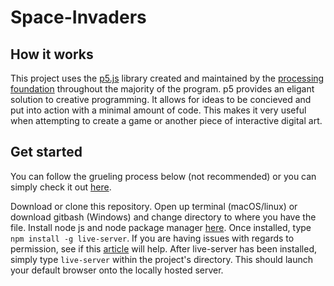 # Space-Invaders

## How it works
This project uses the [p5.js](https://p5js.org/) library created and maintained by the [processing foundation](https://processingfoundation.org/) throughout the majority of the program. p5 provides an eligant solution to creative programming. It allows for ideas to be concieved and put into action with a minimal amount of code. This makes it very useful when attempting to create a game or another piece of interactive digital art.

## Get started
You can follow the grueling process below (not recommended) or you can simply check it out [here](https://vimolicious.github.io/space-invaders).

Download or clone this repository. Open up terminal (macOS/linux) or download gitbash (Windows) and change directory to where you have the file. Install node js and node package manager [here](https://nodejs.org/en/download/). Once installed, type `npm install -g live-server`. If you are having issues with regards to permission, see if this [article](https://docs.npmjs.com/resolving-eacces-permissions-errors-when-installing-packages-globally) will help. After live-server has been installed, simply type `live-server` within the project's directory. This should launch your default browser onto the locally hosted server.
